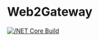 # Web2Gateway

[![/NET Core Build](https://github.com/dkackman/Web2Gateway/actions/workflows/main_g2to3.yml/badge.svg)](https://github.com/dkackman/Web2Gateway/actions/workflows/main_g2to3.yml)
